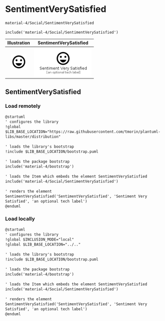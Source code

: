 # SentimentVerySatisfied


```text
material-4/Social/SentimentVerySatisfied
```

```text
include('material-4/Social/SentimentVerySatisfied')
```



| Illustration | SentimentVerySatisfied |
| :---: | :---: |
| ![illustration for Illustration](../../material-4/Social/SentimentVerySatisfied.png) | ![illustration for SentimentVerySatisfied](../../material-4/Social/SentimentVerySatisfied.Local.png) |




## SentimentVerySatisfied

### Load remotely
```plantuml
@startuml
' configures the library
!global $LIB_BASE_LOCATION="https://raw.githubusercontent.com/tmorin/plantuml-libs/master/distribution"

' loads the library's bootstrap
!include $LIB_BASE_LOCATION/bootstrap.puml

' loads the package bootstrap
include('material-4/bootstrap')

' loads the Item which embeds the element SentimentVerySatisfied
include('material-4/Social/SentimentVerySatisfied')

' renders the element
SentimentVerySatisfied('SentimentVerySatisfied', 'Sentiment Very Satisfied', 'an optional tech label')
@enduml
```

### Load locally
```plantuml
@startuml
' configures the library
!global $INCLUSION_MODE="local"
!global $LIB_BASE_LOCATION="../.."

' loads the library's bootstrap
!include $LIB_BASE_LOCATION/bootstrap.puml

' loads the package bootstrap
include('material-4/bootstrap')

' loads the Item which embeds the element SentimentVerySatisfied
include('material-4/Social/SentimentVerySatisfied')

' renders the element
SentimentVerySatisfied('SentimentVerySatisfied', 'Sentiment Very Satisfied', 'an optional tech label')
@enduml
```

